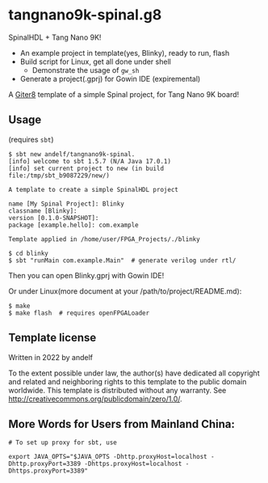# tangnano9k-spinal.g8

SpinalHDL + Tang Nano 9K!

- An example project in template(yes, Blinky), ready to run, flash
- Build script for Linux, get all done under shell
  - Demonstrate the usage of `gw_sh`
- Generate a project(.gprj) for Gowin IDE (expiremental)

A [Giter8][g8] template of a simple Spinal project, for Tang Nano 9K board!

## Usage

(requires `sbt`)

```console
$ sbt new andelf/tangnano9k-spinal.
[info] welcome to sbt 1.5.7 (N/A Java 17.0.1)
[info] set current project to new (in build file:/tmp/sbt_b9087229/new/)

A template to create a simple SpinalHDL project

name [My Spinal Project]: Blinky
classname [Blinky]:
version [0.1.0-SNAPSHOT]:
package [example.hello]: com.example

Template applied in /home/user/FPGA_Projects/./blinky

$ cd blinky
$ sbt "runMain com.example.Main"  # generate verilog under rtl/
```

Then you can open Blinky.gprj with Gowin IDE!

Or under Linux(more document at your /path/to/project/README.md):

```console
$ make
$ make flash  # requires openFPGALoader
```

## Template license
Written in 2022 by andelf

To the extent possible under law, the author(s) have dedicated all copyright and related
and neighboring rights to this template to the public domain worldwide.
This template is distributed without any warranty. See <http://creativecommons.org/publicdomain/zero/1.0/>.

[g8]: http://www.foundweekends.org/giter8/

## More Words for Users from Mainland China:

```shell
# To set up proxy for sbt, use

export JAVA_OPTS="$JAVA_OPTS -Dhttp.proxyHost=localhost -Dhttp.proxyPort=3389 -Dhttps.proxyHost=localhost -Dhttps.proxyPort=3389"
```
